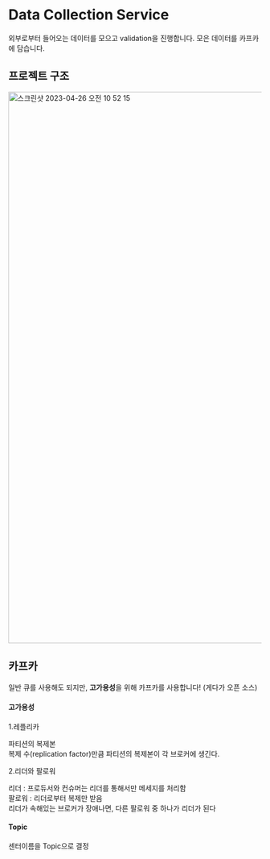 # Data Collection Service
외부로부터 들어오는 데이터를 모으고 validation을 진행합니다. 모은 데이터를 카프카에 담습니다.

## 프로젝트 구조

<img width="1095" alt="스크린샷 2023-04-26 오전 10 52 15" src="https://user-images.githubusercontent.com/66578746/234445597-f803f7a2-e652-46c1-b2ca-e2d06bfc0531.png">

## 카프카
일반 큐를 사용해도 되지만, **고가용성**을 위해 카프카를 사용합니다! (게다가 오픈 소스)

#### 고가용성

1.레플리카

파티션의 복제본 <br/>
복제 수(replication factor)만큼 파티션의 복제본이 각 브로커에 생긴다.

2.리더와 팔로워

리더 : 프로듀서와 컨슈머는 리더를 통해서만 메세지를 처리함 <br/>
팔로워 : 리더로부터 복제만 받음 <br/>
리더가 속해있는 브로커가 장애나면, 다른 팔로워 중 하나가 리더가 된다 <br/>

#### Topic

센터이름을 Topic으로 결정

